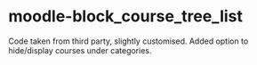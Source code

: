 moodle-block_course_tree_list
=============================
Code taken from third party, slightly customised.
Added option to hide/display courses under categories.
